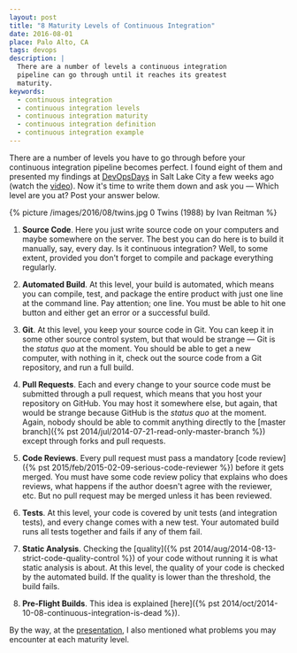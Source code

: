 ```yaml
---
layout: post
title: "8 Maturity Levels of Continuous Integration"
date: 2016-08-01
place: Palo Alto, CA
tags: devops
description: |
  There are a number of levels a continuous integration
  pipeline can go through until it reaches its greatest
  maturity.
keywords:
  - continuous integration
  - continuous integration levels
  - continuous integration maturity
  - continuous integration definition
  - continuous integration example
---
```


There are a number of levels you have to go through before your
continuous integration pipeline becomes perfect. I found eight of
them and presented my findings at [DevOpsDays](http://slcdevopsdays.org/cr3ativconference/continuous-integration-may-have-negative-effects/)
in Salt Lake City a few weeks ago
(watch the [video](https://www.youtube.com/watch?v=3dJP_LtUGgg)).
Now it's time to write them down and ask
you &mdash; Which level are you at? Post your answer below.

<!--more-->

{% picture /images/2016/08/twins.jpg 0 Twins (1988) by Ivan Reitman %}

1. **Source Code**.
Here you just write source code on your computers and maybe somewhere on
the server. The best you can do here is to build it manually, say,
every day. Is it continuous integration? Well, to some extent, provided
you don't forget to compile and package everything regularly.

2. **Automated Build**.
At this level, your build is automated, which means you can compile,
test, and package the entire product with just one line at the command line.
Pay attention; one line. You must be able to hit one button and either
get an error or a successful build.

3. **Git**.
At this level, you keep your source code in Git. You can keep it in some
other source control system, but that would be strange &mdash; Git is the
_status quo_ at the moment. You should be able to get a new computer,
with nothing in it, check out the source code from a Git repository, and
run a full build.

4. **Pull Requests**.
Each and every change to your source code must be submitted through
a pull request, which means that you host your repository on GitHub. You
may host it somewhere else, but again, that would be strange because
GitHub is the _status quo_ at the moment. Again, nobody should be able to commit
anything directly to the
[master branch]({% pst 2014/jul/2014-07-21-read-only-master-branch %})
except through forks and pull requests.

5. **Code Reviews**.
Every pull request must pass a mandatory
[code review]({% pst 2015/feb/2015-02-09-serious-code-reviewer %})
before it gets merged.
You must have some code review policy that explains who does reviews,
what happens if the author doesn't agree with the reviewer, etc. But no
pull request may be merged unless it has been reviewed.

6. **Tests**.
At this level, your code is covered by unit tests (and integration tests), and every change
comes with a new test. Your automated build runs all tests together and fails
if any of them fail.

7. **Static Analysis**.
Checking the [quality]({% pst 2014/aug/2014-08-13-strict-code-quality-control %})
of your code without running it is what static analysis
is about. At this level, the quality of your code is checked by the automated
build. If the quality is lower than the threshold, the build fails.

8. **Pre-Flight Builds**.
This idea is explained
[here]({% pst 2014/oct/2014-10-08-continuous-integration-is-dead %}).

By the way, at the [presentation](https://www.youtube.com/watch?v=3dJP_LtUGgg),
I also mentioned what problems you may encounter at each maturity level.
